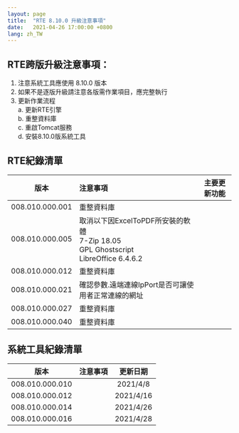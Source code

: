 ```yaml
---
layout: page
title:  "RTE 8.10.0 升級注意事項"
date:   2021-04-26 17:00:00 +0800
lang: zh_TW
---
```


## RTE跨版升級注意事項：

1. 注意系統工具應使用 8.10.0 版本
2. 如果不是逐版升級請注意各版需作業項目，應完整執行
3. 更新作業流程<br>
    a. 更新RTE引擎<br>
    b. 重整資料庫<br>
    c. 重啟Tomcat服務<br>
    d. 安裝8.10.0版系統工具<br>

## RTE紀錄清單

|版本|注意事項|主要更新功能|
|:-:|:-|:-:|
|008.010.000.001|重整資料庫||
|008.010.000.005|取消以下因ExcelToPDF所安裝的軟體<br>7-Zip 18.05<br>GPL Ghostscript<br>LibreOffice 6.4.6.2<br>||
|008.010.000.012|重整資料庫||
|008.010.000.021|確認參數.遠端連線IpPort是否可讓使用者正常連線的網址||
|008.010.000.027|重整資料庫||
|008.010.000.040|重整資料庫||

## 系統工具紀錄清單

|版本|注意事項|更新日期|
|:-:|:-|:-:|
|008.010.000.010||2021/4/8|
|008.010.000.012||2021/4/16|
|008.010.000.014||2021/4/26|
|008.010.000.016||2021/4/28|